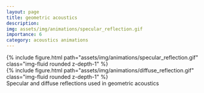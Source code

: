 ```yaml
---
layout: page
title: geometric acoustics
description: 
img: assets/img/animations/specular_reflection.gif
importance: 6
category: acoustics animations
---
```


<div class="row">
    <div class= "col-sm">
        {% include figure.html path="assets/img/animations/specular_reflection.gif" class="img-fluid rounded z-depth-1" %}
    </div>
    <div class = "col-sm">
        {% include figure.html path="assets/img/animations/diffuse_reflection.gif" class="img-fluid rounded z-depth-1" %}  
    </div>
</div>
<div class="caption">
    Specular and diffuse reflections used in geometric acoustics
</div>
